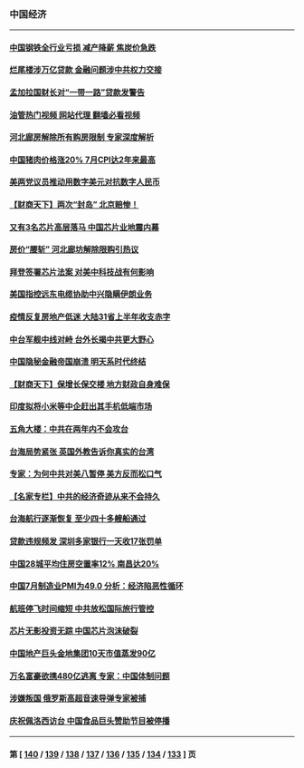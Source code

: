 ### 中国经济
---
#### [中国钢铁全行业亏损 减产降薪 焦炭价急跌](../../pages/ncid283/n13799650.md?08110445) 
#### [烂尾楼涉万亿贷款 金融问题涉中共权力交接](../../pages/ncid283/n13799798.md?08110445) 
#### [孟加拉国财长对“一带一路”贷款发警告](../../pages/ncid283/n13799259.md?08110445) 
#### [油管热门视频 网站代理 翻墙必看视频](http://209.222.30.114:81/youtube.html?08110445)
#### [河北廊房解除所有购房限制 专家深度解析](../../pages/ncid283/n13799355.md?08110445) 
#### [中国猪肉价格涨20% 7月CPI达2年来最高](../../pages/ncid283/n13799359.md?08110445) 
#### [美两党议员推动用数字美元对抗数字人民币](../../pages/ncid283/n13799236.md?08110445) 
#### [【财商天下】两次“封岛” 北京赔惨！](../../pages/ncid283/n13799013.md?08110445) 
#### [又有3名芯片高层落马 中国芯片业地震内幕](../../pages/ncid283/n13798941.md?08110445) 
#### [房价“腰斩” 河北廊坊解除限购引热议](../../pages/ncid283/n13798946.md?08110445) 
#### [拜登签署芯片法案 对美中科技战有何影响](../../pages/ncid283/n13798973.md?08110445) 
#### [美国指控远东电缆协助中兴隐瞒伊朗业务](../../pages/ncid283/n13798971.md?08110445) 
#### [疫情反复房地产低迷 大陆31省上半年收支赤字](../../pages/ncid283/n13798532.md?08110445) 
#### [中台军舰中线对峙 台外长揭中共更大野心](../../pages/ncid283/n13798740.md?08110445) 
#### [中国隐秘金融帝国崩溃 明天系时代终结](../../pages/ncid283/n13798440.md?08110445) 
#### [【财商天下】保增长保交楼 地方财政自身难保](../../pages/ncid283/n13798346.md?08110445) 
#### [印度拟将小米等中企赶出其手机低端市场](../../pages/ncid283/n13798324.md?08110445) 
#### [五角大楼：中共在两年内不会攻台](../../pages/ncid283/n13798354.md?08110445) 
#### [台海局势紧张 英国外教告诉你真实的台湾](../../pages/ncid283/n13798341.md?08110445) 
#### [专家：为何中共对美八暂停 美方反而松口气](../../pages/ncid283/n13798323.md?08110445) 
#### [【名家专栏】中共的经济奇迹从来不会持久](../../pages/ncid283/n13798186.md?08110445) 
#### [台海航行逐渐恢复 至少四十多艘船通过](../../pages/ncid283/n13798173.md?08110445) 
#### [贷款违规频发 深圳多家银行一天收17张罚单](../../pages/ncid283/n13798097.md?08110445) 
#### [中国28城平均住房空置率12% 南昌达20%](../../pages/ncid283/n13797666.md?08110445) 
#### [中国7月制造业PMI为49.0 分析：经济陷恶性循环](../../pages/ncid283/n13797619.md?08110445) 
#### [航班停飞时间缩短 中共放松国际旅行管控](../../pages/ncid283/n13797400.md?08110445) 
#### [芯片无影投资无踪 中国芯片泡沫破裂](../../pages/ncid283/n13797222.md?08110445) 
#### [中国地产巨头金地集团10天市值蒸发90亿](../../pages/ncid283/n13797196.md?08110445) 
#### [万名富豪欲携480亿逃离 专家：中国体制问题](../../pages/ncid283/n13797173.md?08110445) 
#### [涉嫌叛国 俄罗斯高超音速导弹专家被捕](../../pages/ncid283/n13797040.md?08110445) 
#### [庆祝佩洛西访台 中国食品巨头赞助节目被停播](../../pages/ncid283/n13796995.md?08110445) 

---
#### 第 [ [140](./140.md?08110445) / [139](./139.md?08110445) / [138](./138.md?08110445) / [137](./137.md?08110445) / [136](./136.md?08110445) / [135](./135.md?08110445) / [134](./134.md?08110445) / [133](./133.md?08110445) ] 页
